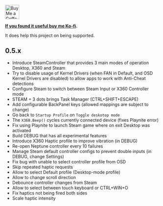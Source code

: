 <a href='https://ko-fi.com/ayufan' target='_blank'><img height='35' style='border:0px;height:46px;' src='https://az743702.vo.msecnd.net/cdn/kofi3.png?v=0' alt='Buy Me a Coffee at ko-fi.com' />

**If you found it useful buy me [Ko-fi](https://ko-fi.com/ayufan).**

It does help this project on being supported.

## 0.5.x

- Introduce SteamController that provides 3 main modes of operation Desktop, X360 and Steam
- Try to disable usage of Kernel Drivers (when FAN in Default, and OSD Kernel Drivers are disabled)
  to allow apps to work with Anti-Cheat detections
- Configure Steam to switch between Steam Input or X360 Controller mode
- STEAM + 3 dots brings Task Manager (CTRL+SHIFT+ESCAPE)
- Add configurable BackPanel keys (allowed mappings are subject to change)
- Go back to `Startup Profile` on `Toggle deskotop mode`
- The `X360.Beep()` cycles currently connected device (fixes Playnite error)
- Fix using Playnite to launch Steam game where on exit Desktop was activated
- Build DEBUG that has all experimental features
- Introduce X360 Haptic profile to improve vibration (in DEBUG)
- Re-open Neptune controller every 10 failures
- Manage Steam default controller configs to prevent double inputs (in DEBUG, change Settings)
- Fix bug with unable to select controller profile from OSD
- Skip repeated haptic requests
- Allow to select Default profile (Desktop-mode profile)
- Allow to change scroll direction
- Debounce controller changes from Steam
- Allow to select between touch keyboard or CTRL+WIN+O
- Fix haptics not being fired both sides
- Scale haptic intensity
